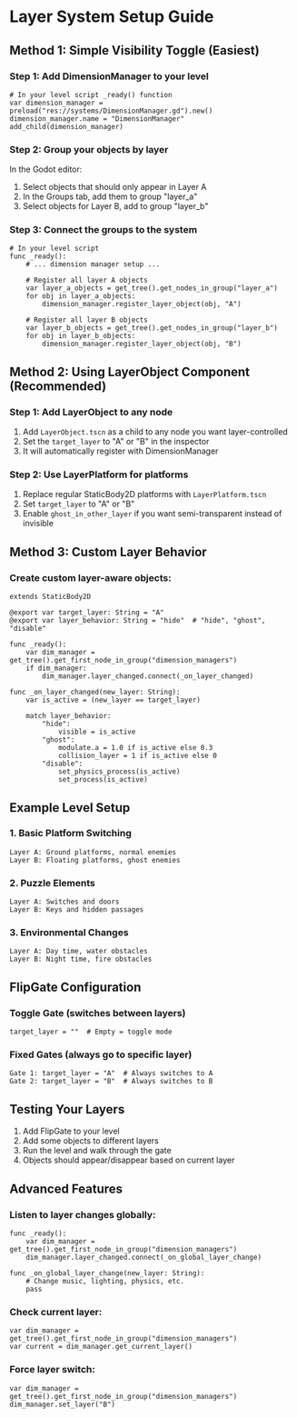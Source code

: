 # Layer System Setup Guide

## Method 1: Simple Visibility Toggle (Easiest)

### Step 1: Add DimensionManager to your level
```gdscript
# In your level script _ready() function
var dimension_manager = preload("res://systems/DimensionManager.gd").new()
dimension_manager.name = "DimensionManager"
add_child(dimension_manager)
```

### Step 2: Group your objects by layer
In the Godot editor:
1. Select objects that should only appear in Layer A
2. In the Groups tab, add them to group "layer_a"
3. Select objects for Layer B, add to group "layer_b"

### Step 3: Connect the groups to the system
```gdscript
# In your level script
func _ready():
	# ... dimension manager setup ...
	
	# Register all layer A objects
	var layer_a_objects = get_tree().get_nodes_in_group("layer_a")
	for obj in layer_a_objects:
		dimension_manager.register_layer_object(obj, "A")
	
	# Register all layer B objects  
	var layer_b_objects = get_tree().get_nodes_in_group("layer_b")
	for obj in layer_b_objects:
		dimension_manager.register_layer_object(obj, "B")
```

## Method 2: Using LayerObject Component (Recommended)

### Step 1: Add LayerObject to any node
1. Add `LayerObject.tscn` as a child to any node you want layer-controlled
2. Set the `target_layer` to "A" or "B" in the inspector
3. It will automatically register with DimensionManager

### Step 2: Use LayerPlatform for platforms
1. Replace regular StaticBody2D platforms with `LayerPlatform.tscn`
2. Set `target_layer` to "A" or "B"
3. Enable `ghost_in_other_layer` if you want semi-transparent instead of invisible

## Method 3: Custom Layer Behavior

### Create custom layer-aware objects:
```gdscript
extends StaticBody2D

@export var target_layer: String = "A"
@export var layer_behavior: String = "hide"  # "hide", "ghost", "disable"

func _ready():
	var dim_manager = get_tree().get_first_node_in_group("dimension_managers")
	if dim_manager:
		dim_manager.layer_changed.connect(_on_layer_changed)

func _on_layer_changed(new_layer: String):
	var is_active = (new_layer == target_layer)
	
	match layer_behavior:
		"hide":
			visible = is_active
		"ghost":
			modulate.a = 1.0 if is_active else 0.3
			collision_layer = 1 if is_active else 0
		"disable":
			set_physics_process(is_active)
			set_process(is_active)
```

## Example Level Setup

### 1. Basic Platform Switching
```
Layer A: Ground platforms, normal enemies
Layer B: Floating platforms, ghost enemies
```

### 2. Puzzle Elements
```
Layer A: Switches and doors
Layer B: Keys and hidden passages
```

### 3. Environmental Changes
```
Layer A: Day time, water obstacles
Layer B: Night time, fire obstacles
```

## FlipGate Configuration

### Toggle Gate (switches between layers)
```
target_layer = ""  # Empty = toggle mode
```

### Fixed Gates (always go to specific layer)
```
Gate 1: target_layer = "A"  # Always switches to A
Gate 2: target_layer = "B"  # Always switches to B
```

## Testing Your Layers

1. Add FlipGate to your level
2. Add some objects to different layers
3. Run the level and walk through the gate
4. Objects should appear/disappear based on current layer

## Advanced Features

### Listen to layer changes globally:
```gdscript
func _ready():
	var dim_manager = get_tree().get_first_node_in_group("dimension_managers")
	dim_manager.layer_changed.connect(_on_global_layer_change)

func _on_global_layer_change(new_layer: String):
	# Change music, lighting, physics, etc.
	pass
```

### Check current layer:
```gdscript
var dim_manager = get_tree().get_first_node_in_group("dimension_managers")
var current = dim_manager.get_current_layer()
```

### Force layer switch:
```gdscript
var dim_manager = get_tree().get_first_node_in_group("dimension_managers")
dim_manager.set_layer("B")
```